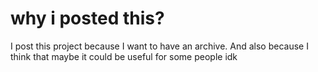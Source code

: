 # why i posted this?

I post this project because I want to have an archive.
And also because I think that maybe it could be useful for some people idk
